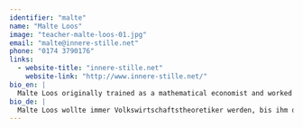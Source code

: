 ```yaml
---
identifier: "malte"
name: "Malte Loos"
image: "teacher-malte-loos-01.jpg"
email: "malte@innere-stille.net"
phone: "0174 3790176"
links:
  - website-title: "innere-stille.net"
    website-link: "http://www.innere-stille.net/"
bio_en: |
  Malte Loos originally trained as a mathematical economist and worked in research and finance. During his graduate studies he came to accept that he preferred inner to outer research. Ever since he focused on finding inner stillness in the martial art Karate and its physical and meditative aspects. Malte has developed an internally soft, but very intense approach to Karate that empties the mind and frees our consciousness and emotions. He applies these in management and personal coachings and long term study programs.
bio_de: |
  Malte Loos wollte immer Volkswirtschaftstheoretiker werden, bis ihm das während seines postgraduierten Studiums zu unpoetisch wurde. Seither sucht er nach innerer Stille in der japanischen Kampfkunst Karate und deren meditativen Grundlagen. Malte hat einen sehr intensiven, nach innen gerichteten Trainingsstil entwickelt, der Karate nutzt, um den Geist zu entleeren und das Bewusstsein zu befreien. Er wendet diese Freiheit in Management und individuellen Coachings sowie langfristigen Studienprogrammen an.
---
```

